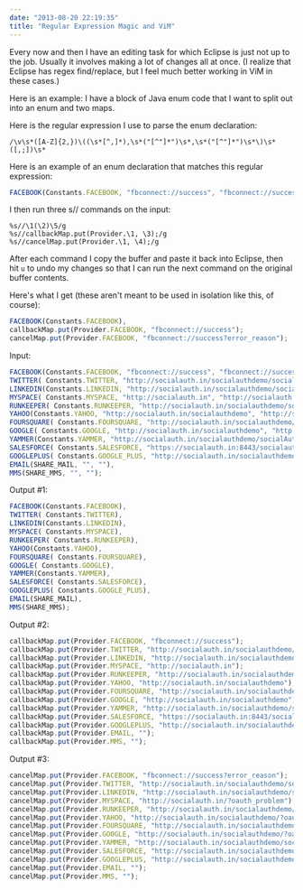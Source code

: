 ```yaml
---
date: "2013-08-20 22:19:35"
title: "Regular Expression Magic and ViM"
---
```

Every now and then I have an editing task for which Eclipse is just not up to the job.
Usually it involves making a lot of changes all at once.
(I realize that Eclipse has regex find/replace, but I feel much better working in ViM in these cases.)

Here is an example:  I have a block of Java enum code that I want to split out into an enum and two maps.

Here is the regular expression I use to parse the enum declaration:

``` regular-expression
/\v\s*([A-Z]{2,})\((\s*[^,]*),\s*("[^"]*")\s*,\s*("[^"]*")\s*\)\s*([,;])\s*
```

Here is an example of an enum declaration that matches this regular expression:

``` javascript
FACEBOOK(Constants.FACEBOOK, "fbconnect://success", "fbconnect://success?error_reason"),
```

I then run three s// commands on the input:

``` regular-expression
%s//\1(\2)\5/g
%s//callbackMap.put(Provider.\1, \3);/g
%s//cancelMap.put(Provider.\1, \4);/g
```

After each command I copy the buffer and paste it back into Eclipse, then hit `u` to undo my changes so that I can run the next command on the original buffer contents.

Here's what I get (these aren't meant to be used in isolation like this, of course):

``` javascript
FACEBOOK(Constants.FACEBOOK),
callbackMap.put(Provider.FACEBOOK, "fbconnect://success");
cancelMap.put(Provider.FACEBOOK, "fbconnect://success?error_reason");
```

Input:

``` javascript
FACEBOOK(Constants.FACEBOOK, "fbconnect://success", "fbconnect://success?error_reason"),
TWITTER( Constants.TWITTER, "http://socialauth.in/socialauthdemo/socialAuthSuccessAction.do", "http://socialauth.in/socialauthdemo/socialAuthSuccessAction.do?denied"),
LINKEDIN(Constants.LINKEDIN, "http://socialauth.in/socialauthdemo/socialAuthSuccessAction.do", "http://socialauth.in/socialauthdemo/socialAuthSuccessAction.do?oauth_problem"),
MYSPACE( Constants.MYSPACE, "http://socialauth.in", "http://socialauth.in/?oauth_problem"),
RUNKEEPER( Constants.RUNKEEPER, "http://socialauth.in/socialauthdemo/socialauthSuccessAction.do", "http://socialauth.in/socialauthdemo/socialauthSuccessAction.do/?error"),
YAHOO(Constants.YAHOO, "http://socialauth.in/socialauthdemo", "http://socialauth.in/socialauthdemo/?oauth_problem"),
FOURSQUARE( Constants.FOURSQUARE, "http://socialauth.in/socialauthdemo/socialAuthSuccessAction.do", "http://socialauth.in/socialauthdemo/socialAuthSuccessAction.do/?oauth_problem"),
GOOGLE( Constants.GOOGLE, "http://socialauth.in/socialauthdemo", "http://socialauth.in/socialauthdemo/?oauth_problem"),
YAMMER(Constants.YAMMER, "http://socialauth.in/socialauthdemo/socialAuthSuccessAction.do", "http://socialauth.in/socialauthdemo/socialAuthSuccessAction.do/?oauth_problem"),
SALESFORCE( Constants.SALESFORCE, "https://socialauth.in:8443/socialauthdemo/socialAuthSuccessAction.do", "http://socialauth.in/socialauthdemo/socialAuthSuccessAction.do/?oauth_problem"),
GOOGLEPLUS( Constants.GOOGLE_PLUS, "http://socialauth.in/socialauthdemo/socialAuthSuccessAction.do", "http://socialauth.in/socialauthdemo/socialAuthSuccessAction.do/?oauth_problem"),
EMAIL(SHARE_MAIL, "", ""),
MMS(SHARE_MMS, "", "");
```


Output #1:

``` javascript
FACEBOOK(Constants.FACEBOOK),
TWITTER( Constants.TWITTER),
LINKEDIN(Constants.LINKEDIN),
MYSPACE( Constants.MYSPACE),
RUNKEEPER( Constants.RUNKEEPER),
YAHOO(Constants.YAHOO),
FOURSQUARE( Constants.FOURSQUARE),
GOOGLE( Constants.GOOGLE),
YAMMER(Constants.YAMMER),
SALESFORCE( Constants.SALESFORCE),
GOOGLEPLUS( Constants.GOOGLE_PLUS),
EMAIL(SHARE_MAIL),
MMS(SHARE_MMS);
```


Output #2:

``` javascript
callbackMap.put(Provider.FACEBOOK, "fbconnect://success");
callbackMap.put(Provider.TWITTER, "http://socialauth.in/socialauthdemo/socialAuthSuccessAction.do");
callbackMap.put(Provider.LINKEDIN, "http://socialauth.in/socialauthdemo/socialAuthSuccessAction.do");
callbackMap.put(Provider.MYSPACE, "http://socialauth.in");
callbackMap.put(Provider.RUNKEEPER, "http://socialauth.in/socialauthdemo/socialauthSuccessAction.do");
callbackMap.put(Provider.YAHOO, "http://socialauth.in/socialauthdemo");
callbackMap.put(Provider.FOURSQUARE, "http://socialauth.in/socialauthdemo/socialAuthSuccessAction.do");
callbackMap.put(Provider.GOOGLE, "http://socialauth.in/socialauthdemo");
callbackMap.put(Provider.YAMMER, "http://socialauth.in/socialauthdemo/socialAuthSuccessAction.do");
callbackMap.put(Provider.SALESFORCE, "https://socialauth.in:8443/socialauthdemo/socialAuthSuccessAction.do");
callbackMap.put(Provider.GOOGLEPLUS, "http://socialauth.in/socialauthdemo/socialAuthSuccessAction.do");
callbackMap.put(Provider.EMAIL, "");
callbackMap.put(Provider.MMS, "");
```

Output #3:

``` javascript
cancelMap.put(Provider.FACEBOOK, "fbconnect://success?error_reason");
cancelMap.put(Provider.TWITTER, "http://socialauth.in/socialauthdemo/socialAuthSuccessAction.do?denied");
cancelMap.put(Provider.LINKEDIN, "http://socialauth.in/socialauthdemo/socialAuthSuccessAction.do?oauth_problem");
cancelMap.put(Provider.MYSPACE, "http://socialauth.in/?oauth_problem");
cancelMap.put(Provider.RUNKEEPER, "http://socialauth.in/socialauthdemo/socialauthSuccessAction.do/?error");
cancelMap.put(Provider.YAHOO, "http://socialauth.in/socialauthdemo/?oauth_problem");
cancelMap.put(Provider.FOURSQUARE, "http://socialauth.in/socialauthdemo/socialAuthSuccessAction.do/?oauth_problem");
cancelMap.put(Provider.GOOGLE, "http://socialauth.in/socialauthdemo/?oauth_problem");
cancelMap.put(Provider.YAMMER, "http://socialauth.in/socialauthdemo/socialAuthSuccessAction.do/?oauth_problem");
cancelMap.put(Provider.SALESFORCE, "http://socialauth.in/socialauthdemo/socialAuthSuccessAction.do/?oauth_problem");
cancelMap.put(Provider.GOOGLEPLUS, "http://socialauth.in/socialauthdemo/socialAuthSuccessAction.do/?oauth_problem");
cancelMap.put(Provider.EMAIL, "");
cancelMap.put(Provider.MMS, "");
```
